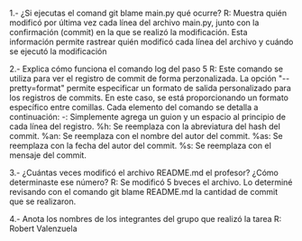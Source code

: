 1.- ¿Si ejecutas el comand git blame main.py qué ocurre?
R: Muestra quién modificó por última vez cada línea del archivo main.py, junto con la confirmación (commit) en la que se realizó la modificación. Esta información permite rastrear quién modificó cada línea del archivo y cuándo se ejecutó la modificación 

2.- Explica cómo funciona el comando log del paso 5
R: Este comando se utiliza para ver el registro de commit de forma perzonalizada. La opción "--pretty=format" permite especificar un formato de salida personalizado para los registros de commits. En este caso, se está proporcionando un formato específico entre comillas.
Cada elemento del comando se detalla a continuación:
-: Simplemente agrega un guion y un espacio al principio de cada línea del registro.
%h: Se reemplaza con la abreviatura del hash del commit.
%an: Se reemplaza con el nombre del autor del commit.
%as: Se reemplaza con la fecha del autor del commit.
%s: Se reemplaza con el mensaje del commit.

3.- ¿Cuántas veces modificó el archivo README.md el profesor? ¿Cómo determinaste ese número?
R: Se modificó 5 bveces el archivo. Lo determiné revisando con el comando git blame README.md la cantidad de commit que se realizaron.

4.- Anota los nombres de los integrantes del grupo que realizó la tarea
R: Robert Valenzuela